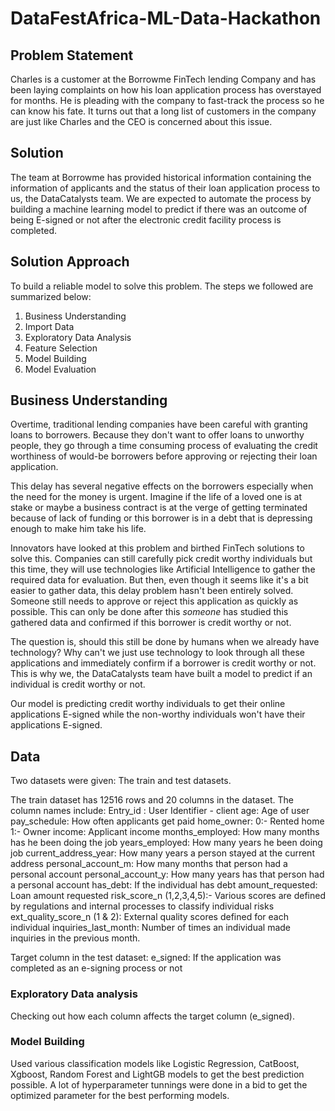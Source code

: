 # DataFestAfrica-ML-Data-Hackathon

## Problem Statement
Charles is a customer at the Borrowme FinTech lending Company and has been laying complaints on how his loan application process has overstayed for months. He is pleading with the company to fast-track the process so he can know his fate. 
It turns out that a long list of customers in the company are just like Charles and the CEO is concerned about this issue.

## Solution
The team at Borrowme has provided historical information containing the information of applicants and the status of their loan application process to us, the DataCatalysts team. We are expected to automate the process by building a machine learning model to predict if there was an outcome of being E-signed or not after the electronic credit facility process is completed.

## Solution Approach
To build a reliable model to solve this problem. The steps we followed are summarized below:
1. Business Understanding
2. Import Data
3. Exploratory Data Analysis
4. Feature Selection
5. Model Building
6. Model Evaluation

## Business Understanding

Overtime, traditional lending companies have been careful with granting loans to borrowers. Because they don't want to offer loans to unworthy people, they go through a time consuming process of evaluating the credit worthiness of would-be borrowers before approving or rejecting their loan application. 

This delay has several negative effects on the borrowers especially when the need for the money is urgent. Imagine if the life of a loved one is at stake or maybe a business contract is at the verge of getting terminated because of lack of funding or this borrower is in a debt that is depressing enough to make him take his life. 

Innovators have looked at this problem and birthed FinTech solutions to solve this. Companies can still carefully pick credit worthy individuals but this time, they will use technologies like Artificial Intelligence to gather the required data for evaluation. But then, even though it seems like it's a bit easier to gather data, this delay problem hasn't been entirely solved. Someone still needs to approve or reject this application as quickly as possible. This can only be done after this *someone* has studied this gathered data and confirmed if this borrower is credit worthy or not. 

The question is, should this still be done by humans when we already have technology? Why can't we just use technology to look through all these applications and immediately confirm if a borrower is credit worthy or not. This is why we, the DataCatalysts team have built a model to predict if an individual is credit worthy or not. 

Our model is predicting credit worthy individuals to get their online applications E-signed while the non-worthy individuals won't have their applications E-signed. 

## Data
Two datasets were given: The train and test datasets.

The train dataset has 12516 rows and 20 columns in the dataset.
The column names include:
Entry_id : User Identifier - client
age: Age of user
pay_schedule: How often applicants get paid
home_owner: 0:- Rented home 1:- Owner
income: Applicant income
months_employed: How many months has he been doing the job
years_employed: How many years he been doing job
current_address_year: How many years a person stayed at the current address
personal_account_m: How many months that person had a personal account
personal_account_y: How many years has that person had a personal account
has_debt: If the individual has debt
amount_requested: Loan amount requested
risk_score_n (1,2,3,4,5):- Various scores are defined by regulations and internal processes to classify individual risks
ext_quality_score_n (1 & 2): External quality scores defined for each individual
inquiries_last_month: Number of times an individual made inquiries in the previous month.

Target column in the test dataset:
e_signed: If the application was completed as an e-signing process or not 

### Exploratory Data analysis
Checking out how each column affects the target column (e_signed). 

### Model Building
Used various classification models like Logistic Regression, CatBoost, Xgboost, Random Forest and LightGB models to get the best prediction possible. A lot of hyperparameter tunnings were done in a bid to get the optimized parameter for the best performing models.

